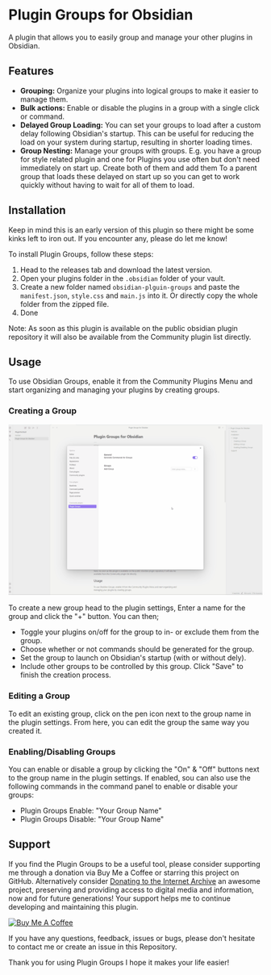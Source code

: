 # Plugin Groups for Obsidian

A plugin that allows you to easily group and manage your other plugins in Obsidian.

## Features

-   **Grouping:** Organize your plugins into logical groups to make it easier to manage them.
-   **Bulk actions:** Enable or disable the plugins in a group with a single click or command.
-   **Delayed Group Loading:** You can set your groups to load after a custom delay following Obsidian's startup. This can be useful for reducing the load on your system during startup, resulting in shorter loading times.
-   **Group Nesting:** Manage your groups with groups.  E.g. you have a group for style related plugin and one for Plugins you use often but don't need immediately on start up. Create both of them and add them To a parent group that loads these delayed on start up so you can get to work quickly without having to wait for all of them to load.

## Installation



Keep in mind this is an early version of this plugin so there might be some kinks left to iron out. If you encounter any, please do let me know!

To install Plugin Groups, follow these steps:

1.  Head to the releases tab and download the latest version.
2.  Open your plugins folder in the `.obsidian` folder of your vault.
3.  Create a new folder named `obsidian-plguin-groups` and paste the `manifest.json`, `style.css` and `main.js` into it. Or directly copy the whole folder from the zipped file.
4.  Done

Note: As soon as this plugin is available on the public obsidian plugin repository it will also be available from the Community plugin list directly.

## Usage

To use Obsidian Groups, enable it from the Community Plugins Menu and start organizing and managing your plugins by creating groups.

### Creating a Group


![gorup creation](https://raw.githubusercontent.com/Mocca101/obsidian-plugin-groups/master/images/group-creation.gif)

To create a new group head to the plugin settings, Enter a name for the group and click the "+" button. You can then;
- Toggle your plugins on/off for the group to in- or exclude them from the group.
- Choose whether or not commands should be generated for the group.
- Set the group to launch on Obsidian's startup (with or without dely).
- Include other groups to be controlled by this group.
  Click "Save" to finish the creation process.

### Editing a Group

To edit an existing group, click on the pen icon next to the group name in the plugin settings. From here, you can edit the group the same way you created it.

### Enabling/Disabling Groups

You can enable or disable a group by clicking the "On" & "Off" buttons next to the group name in the plugin settings. If enabled, sou can also use the following commands in the command panel to enable or disable your groups:

-   Plugin Groups Enable: "Your Group Name"
-   Plugin Groups Disable: "Your Group Name"


## Support

If you find the Plugin Groups to be a useful tool, please consider supporting me through a donation via Buy Me a Coffee or starring this project on GitHub. Alternatively consider [Donating to the Internet Archive](https://archive.org/donate/) an awesome project, preserving and providing access to digital media and information, now and for future generations!
Your support helps me to continue developing and maintaining this plugin.

<a href="https://www.buymeacoffee.com/Mocca101" target="_blank"><img src="https://cdn.buymeacoffee.com/buttons/v2/default-violet.png" alt="Buy Me A Coffee" style="height: 30px !important;width: 108px !important;" ></a>


If you have any questions, feedback, issues or bugs, please don't hesitate to contact me or create an issue in this Repository.

Thank you for using  Plugin Groups I hope it makes your life easier!
